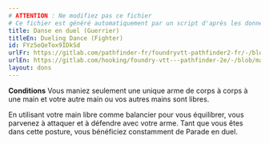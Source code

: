 ```yaml
---
# ATTENTION : Ne modifiez pas ce fichier
# Ce fichier est généré automatiquement par un script d'après les données du module Foundry VTT officiel et de sa traduction
title: Danse en duel (Guerrier)
titleEn: Dueling Dance (Fighter)
id: FYz5eQeTox9IDkSd
urlFr: https://gitlab.com/pathfinder-fr/foundryvtt-pathfinder2-fr/-/blob/master/data/feats/FYz5eQeTox9IDkSd.htm
urlEn: https://gitlab.com/hooking/foundry-vtt---pathfinder-2e/-/blob/master/packs/data/feats.db/dueling-dance-fighter.json
layout: dons
---
```

**Conditions** Vous maniez seulement une unique arme de corps à corps à une main et votre autre main ou vos autres mains sont libres.

En utilisant votre main libre comme balancier pour vous équilibrer, vous parvenez à attaquer et à défendre avec votre arme. Tant que vous êtes dans cette posture, vous bénéficiez constamment de Parade en duel.
